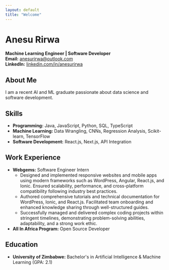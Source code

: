 ```yaml
---
layout: default
title: "Welcome"
---
```


# Anesu Rirwa  

**Machine Learning Engineer | Software Developer**  
**Email:** [anesurirwa@outlook.com](mailto:anesurirwa@outlook.com)  
**LinkedIn:** [linkedin.com/in/anesurirwa](https://linkedin.com/in/anesurirwa)

## About Me  
I am a recent AI and ML graduate passionate about data science and software development.  

## Skills  
- **Programming:** Java, JavaScript, Python, SQL, TypeScript  
- **Machine Learning:** Data Wrangling, CNNs, Regression Analysis, Scikit-learn, TensorFlow  
- **Software Development:** React.js, Next.js, API Integration  

## Work Experience  
- **Webgems:** Software Engineer Intern
  - Designed and implemented responsive websites and mobile apps using modern frameworks such as WordPress, Angular, React.js, and Ionic. Ensured scalability, performance, and cross-platform compatibility following industry best practices.
  - Authored comprehensive tutorials and technical documentation for WordPress, Ionic, and React.js. Facilitated team onboarding and enhanced knowledge sharing through well-structured guides.
  - Successfully managed and delivered complex coding projects within stringent timelines, demonstrating problem-solving abilities, adaptability, and a strong work ethic.
- **All In Africa Program:** Open Source Developer  

## Education  
- **University of Zimbabwe:** Bachelor's in Artificial Intelligence & Machine Learning (GPA: 2.1)  

